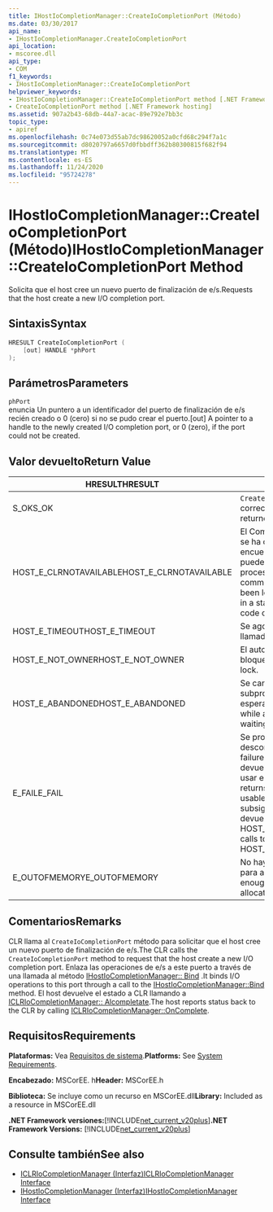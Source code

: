 ```yaml
---
title: IHostIoCompletionManager::CreateIoCompletionPort (Método)
ms.date: 03/30/2017
api_name:
- IHostIoCompletionManager.CreateIoCompletionPort
api_location:
- mscoree.dll
api_type:
- COM
f1_keywords:
- IHostIoCompletionManager::CreateIoCompletionPort
helpviewer_keywords:
- IHostIoCompletionManager::CreateIoCompletionPort method [.NET Framework hosting]
- CreateIoCompletionPort method [.NET Framework hosting]
ms.assetid: 907a2b43-68db-44a7-acac-89e792e7bb3c
topic_type:
- apiref
ms.openlocfilehash: 0c74e073d55ab7dc98620052a0cfd68c294f7a1c
ms.sourcegitcommit: d8020797a6657d0fbbdff362b80300815f682f94
ms.translationtype: MT
ms.contentlocale: es-ES
ms.lasthandoff: 11/24/2020
ms.locfileid: "95724278"
---
```

# <a name="ihostiocompletionmanagercreateiocompletionport-method"></a><span data-ttu-id="87387-102">IHostIoCompletionManager::CreateIoCompletionPort (Método)</span><span class="sxs-lookup"><span data-stu-id="87387-102">IHostIoCompletionManager::CreateIoCompletionPort Method</span></span>

<span data-ttu-id="87387-103">Solicita que el host cree un nuevo puerto de finalización de e/s.</span><span class="sxs-lookup"><span data-stu-id="87387-103">Requests that the host create a new I/O completion port.</span></span>  
  
## <a name="syntax"></a><span data-ttu-id="87387-104">Sintaxis</span><span class="sxs-lookup"><span data-stu-id="87387-104">Syntax</span></span>  
  
```cpp  
HRESULT CreateIoCompletionPort (  
    [out] HANDLE *phPort  
);  
```  
  
## <a name="parameters"></a><span data-ttu-id="87387-105">Parámetros</span><span class="sxs-lookup"><span data-stu-id="87387-105">Parameters</span></span>  

 `phPort`  
 <span data-ttu-id="87387-106">enuncia Un puntero a un identificador del puerto de finalización de e/s recién creado o 0 (cero) si no se pudo crear el puerto.</span><span class="sxs-lookup"><span data-stu-id="87387-106">[out] A pointer to a handle to the newly created I/O completion port, or 0 (zero), if the port could not be created.</span></span>  
  
## <a name="return-value"></a><span data-ttu-id="87387-107">Valor devuelto</span><span class="sxs-lookup"><span data-stu-id="87387-107">Return Value</span></span>  
  
|<span data-ttu-id="87387-108">HRESULT</span><span class="sxs-lookup"><span data-stu-id="87387-108">HRESULT</span></span>|<span data-ttu-id="87387-109">Descripción</span><span class="sxs-lookup"><span data-stu-id="87387-109">Description</span></span>|  
|-------------|-----------------|  
|<span data-ttu-id="87387-110">S_OK</span><span class="sxs-lookup"><span data-stu-id="87387-110">S_OK</span></span>|<span data-ttu-id="87387-111">`CreateIoCompletionPort` se devolvió correctamente.</span><span class="sxs-lookup"><span data-stu-id="87387-111">`CreateIoCompletionPort` returned successfully.</span></span>|  
|<span data-ttu-id="87387-112">HOST_E_CLRNOTAVAILABLE</span><span class="sxs-lookup"><span data-stu-id="87387-112">HOST_E_CLRNOTAVAILABLE</span></span>|<span data-ttu-id="87387-113">El Common Language Runtime (CLR) no se ha cargado en un proceso o el CLR se encuentra en un estado en el que no puede ejecutar código administrado ni procesar la llamada correctamente.</span><span class="sxs-lookup"><span data-stu-id="87387-113">The common language runtime (CLR) has not been loaded into a process, or the CLR is in a state in which it cannot run managed code or process the call successfully.</span></span>|  
|<span data-ttu-id="87387-114">HOST_E_TIMEOUT</span><span class="sxs-lookup"><span data-stu-id="87387-114">HOST_E_TIMEOUT</span></span>|<span data-ttu-id="87387-115">Se agotó el tiempo de espera de la llamada.</span><span class="sxs-lookup"><span data-stu-id="87387-115">The call timed out.</span></span>|  
|<span data-ttu-id="87387-116">HOST_E_NOT_OWNER</span><span class="sxs-lookup"><span data-stu-id="87387-116">HOST_E_NOT_OWNER</span></span>|<span data-ttu-id="87387-117">El autor de la llamada no posee el bloqueo.</span><span class="sxs-lookup"><span data-stu-id="87387-117">The caller does not own the lock.</span></span>|  
|<span data-ttu-id="87387-118">HOST_E_ABANDONED</span><span class="sxs-lookup"><span data-stu-id="87387-118">HOST_E_ABANDONED</span></span>|<span data-ttu-id="87387-119">Se canceló un evento mientras un subproceso o fibra bloqueados estaba esperando en él.</span><span class="sxs-lookup"><span data-stu-id="87387-119">An event was canceled while a blocked thread or fiber was waiting on it.</span></span>|  
|<span data-ttu-id="87387-120">E_FAIL</span><span class="sxs-lookup"><span data-stu-id="87387-120">E_FAIL</span></span>|<span data-ttu-id="87387-121">Se produjo un error grave desconocido.</span><span class="sxs-lookup"><span data-stu-id="87387-121">An unknown catastrophic failure occurred.</span></span> <span data-ttu-id="87387-122">Cuando un método devuelve E_FAIL, CLR ya no se puede usar en el proceso.</span><span class="sxs-lookup"><span data-stu-id="87387-122">When a method returns E_FAIL, the CLR is no longer usable within the process.</span></span> <span data-ttu-id="87387-123">Las llamadas subsiguientes a métodos de hospedaje devuelven HOST_E_CLRNOTAVAILABLE.</span><span class="sxs-lookup"><span data-stu-id="87387-123">Subsequent calls to hosting methods return HOST_E_CLRNOTAVAILABLE.</span></span>|  
|<span data-ttu-id="87387-124">E_OUTOFMEMORY</span><span class="sxs-lookup"><span data-stu-id="87387-124">E_OUTOFMEMORY</span></span>|<span data-ttu-id="87387-125">No hay suficiente memoria disponible para asignar el recurso solicitado.</span><span class="sxs-lookup"><span data-stu-id="87387-125">Not enough memory was available to allocate the requested resource.</span></span>|  
  
## <a name="remarks"></a><span data-ttu-id="87387-126">Comentarios</span><span class="sxs-lookup"><span data-stu-id="87387-126">Remarks</span></span>  

 <span data-ttu-id="87387-127">CLR llama al `CreateIoCompletionPort` método para solicitar que el host cree un nuevo puerto de finalización de e/s.</span><span class="sxs-lookup"><span data-stu-id="87387-127">The CLR calls the `CreateIoCompletionPort` method to request that the host create a new I/O completion port.</span></span> <span data-ttu-id="87387-128">Enlaza las operaciones de e/s a este puerto a través de una llamada al método [IHostIoCompletionManager:: Bind](ihostiocompletionmanager-bind-method.md) .</span><span class="sxs-lookup"><span data-stu-id="87387-128">It binds I/O operations to this port through a call to the [IHostIoCompletionManager::Bind](ihostiocompletionmanager-bind-method.md) method.</span></span> <span data-ttu-id="87387-129">El host devuelve el estado a CLR llamando a [ICLRIoCompletionManager:: Alcompletate](iclriocompletionmanager-oncomplete-method.md).</span><span class="sxs-lookup"><span data-stu-id="87387-129">The host reports status back to the CLR by calling [ICLRIoCompletionManager::OnComplete](iclriocompletionmanager-oncomplete-method.md).</span></span>  
  
## <a name="requirements"></a><span data-ttu-id="87387-130">Requisitos</span><span class="sxs-lookup"><span data-stu-id="87387-130">Requirements</span></span>  

 <span data-ttu-id="87387-131">**Plataformas:** Vea [Requisitos de sistema](../../get-started/system-requirements.md).</span><span class="sxs-lookup"><span data-stu-id="87387-131">**Platforms:** See [System Requirements](../../get-started/system-requirements.md).</span></span>  
  
 <span data-ttu-id="87387-132">**Encabezado:** MSCorEE. h</span><span class="sxs-lookup"><span data-stu-id="87387-132">**Header:** MSCorEE.h</span></span>  
  
 <span data-ttu-id="87387-133">**Biblioteca:** Se incluye como un recurso en MSCorEE.dll</span><span class="sxs-lookup"><span data-stu-id="87387-133">**Library:** Included as a resource in MSCorEE.dll</span></span>  
  
 <span data-ttu-id="87387-134">**.NET Framework versiones:**[!INCLUDE[net_current_v20plus](../../../../includes/net-current-v20plus-md.md)]</span><span class="sxs-lookup"><span data-stu-id="87387-134">**.NET Framework Versions:** [!INCLUDE[net_current_v20plus](../../../../includes/net-current-v20plus-md.md)]</span></span>  
  
## <a name="see-also"></a><span data-ttu-id="87387-135">Consulte también</span><span class="sxs-lookup"><span data-stu-id="87387-135">See also</span></span>

- [<span data-ttu-id="87387-136">ICLRIoCompletionManager (Interfaz)</span><span class="sxs-lookup"><span data-stu-id="87387-136">ICLRIoCompletionManager Interface</span></span>](iclriocompletionmanager-interface.md)
- [<span data-ttu-id="87387-137">IHostIoCompletionManager (Interfaz)</span><span class="sxs-lookup"><span data-stu-id="87387-137">IHostIoCompletionManager Interface</span></span>](ihostiocompletionmanager-interface.md)
